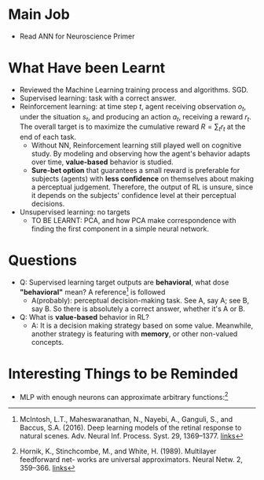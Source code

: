 # Main Job
- Read ANN for Neuroscience Primer

# What Have been Learnt
- Reviewed the Machine Learning training process and algorithms. SGD. 
- Supervised learning: task with a correct answer. 
- Reinforcement learning: at time step $t$, agent receiving observation $o_t$, under the situation $s_t$, and producing an action $a_t$, receiving a reward $r_t$. The overall target is to maximize the cumulative reward $R = \sum_t r_t$ at the end of each task.
	- Without NN, Reinforcement learning still played well on cognitive study. By modeling and observing how the agent's behavior adapts over time, **value-based** behavior is studied.
	- **Sure-bet option** that guarantees a small reward is preferable for subjects (agents) with **less confidence** on themselves about making a perceptual judgement. Therefore, the output of RL is unsure, since it depends on the subjects' confidence level at their perceptual decisions.
- Unsupervised learning: no targets
	- TO BE LEARNT: PCA, and how PCA make correspondence with finding the first component in a simple neural network.
# Questions
- Q: Supervised learning target outputs are **behavioral**, what dose **"behavioral"** mean? A reference[^2] is followed
	- A(probably): perceptual decision-making task. See A, say A; see B, say B. So there is absolutely a correct answer, whether it's A or B.
- Q: What is **value-based** behavior in RL?
	- A: It is a decision making strategy based on some value. Meanwhile, another strategy is featuring with **memory**, or other non-valued concepts.

# Interesting Things to be Reminded
- MLP with enough neurons can approximate arbitrary functions:[^1]


[^1]:Hornik, K., Stinchcombe, M., and White, H. (1989). Multilayer feedforward net- works are universal approximators. Neural Netw. 2, 359–366. [links](http://refhub.elsevier.com/S0896-6273(20)30705-4/sref69)
[^2]: McIntosh, L.T., Maheswaranathan, N., Nayebi, A., Ganguli, S., and Baccus, S.A. (2016). Deep learning models of the retinal response to natural scenes. Adv. Neural Inf. Process. Syst. 29, 1369–1377. [links](http://refhub.elsevier.com/S0896-6273(20)30705-4/sref118)